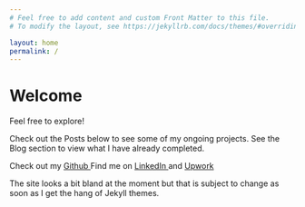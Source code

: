 ```yaml
---
# Feel free to add content and custom Front Matter to this file.
# To modify the layout, see https://jekyllrb.com/docs/themes/#overriding-theme-defaults

layout: home
permalink: /
---
```


<h1>Welcome</h1>

Feel free to explore!

Check out the Posts below to see some of my ongoing projects. See the Blog section to view what I have already completed.

Check out my <a href="https://github.com/jhein420"> Github </a>
Find me on <a href="https://www.linkedin.com/"> LinkedIn </a> and
 <a href="https://www.upwork.com/freelancers/~016268a23082c944f8"> Upwork </a> 

The site looks a bit bland at the moment but that is subject to change as soon as I get 
the hang of Jekyll themes.


